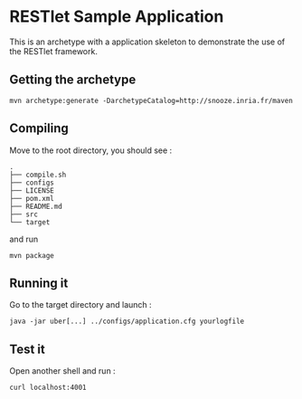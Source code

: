 RESTlet Sample Application
==========================

This is an archetype with a application skeleton to demonstrate the use of the RESTlet framework.

## Getting the archetype 

```
mvn archetype:generate -DarchetypeCatalog=http://snooze.inria.fr/maven
```

## Compiling 


Move to the root directory, you should see : 

```
.
├── compile.sh
├── configs
├── LICENSE
├── pom.xml
├── README.md
├── src
└── target
```

and run 

```
mvn package
```

## Running it

Go to the target directory and launch : 

```
java -jar uber[...] ../configs/application.cfg yourlogfile
```

## Test it 

Open another shell and run : 

```
curl localhost:4001
```
